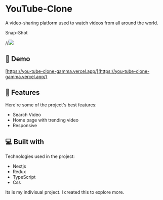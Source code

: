 
# YouTube-Clone

<p id="description">A video-sharing platform used to watch videos from all around the world.</p>
<p>Snap-Shot</p>
//<img src="https://drive.google.com/file/d/1C2yoKl6sVBxdwn0rDf8mBejOYVc6sDhr/view?usp=share_link"/>

<h2>🚀 Demo</h2>


[https://you-tube-clone-gamma.vercel.app/](https://you-tube-clone-gamma.vercel.app/)


  
  
<h2>🧐 Features</h2>

Here're some of the project's best features:

*   Search Video
*   Home page with trending video
*   Responsive

  
  
<h2>💻 Built with</h2>

Technologies used in the project:

*   Nextjs
*   Redux
*   TypeScript
*   Css


Its is my indivisual project. I created this to explore more.
